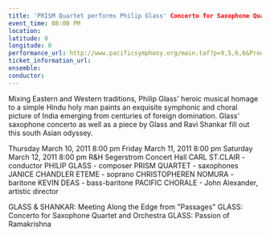 ```yaml
---
title: 'PRISM Quartet performs Philip Glass' Concerto for Saxophone Quartet'
event_time: 08:00 PM
location: 
latitude: 0
longitude: 0
performance_url: http://www.pacificsymphony.org/main.taf?p=9,5,6,6&ProductionID=6800
ticket_information_url: 
ensemble: 
conductor: 
---
```

Mixing Eastern and Western traditions, Philip Glass' heroic musical homage to a simple Hindu holy man paints an exquisite symphonic and choral picture of India emerging from centuries of foreign domination. Glass' saxophone concerto as well as a piece by Glass and Ravi Shankar fill out this south Asian odyssey.

Thursday	March 10, 2011 8:00 pm
Friday	March 11, 2011 8:00 pm
Saturday	March 12, 2011 8:00 pm
R&H Segerstrom Concert Hall
CARL ST.CLAIR - conductor
PHILIP GLASS - composer
PRISM QUARTET - saxophones
JANICE CHANDLER ETEME - soprano
CHRISTOPHEREN NOMURA - baritone
KEVIN DEAS - bass-baritone
PACIFIC CHORALE - John Alexander, artistic director

GLASS & SHANKAR: Meeting Along the Edge from "Passages"
GLASS: Concerto for Saxophone Quartet and Orchestra
GLASS: Passion of Ramakrishna